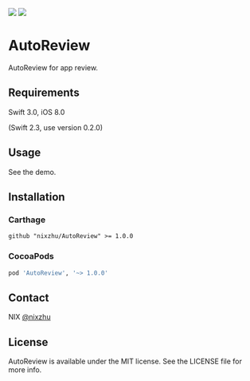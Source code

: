 <p>
<a href="http://cocoadocs.org/docsets/AutoReview"><img src="https://img.shields.io/cocoapods/v/AutoReview.svg?style=flat"></a>
<a href="https://github.com/Carthage/Carthage/"><img src="https://img.shields.io/badge/Carthage-compatible-4BC51D.svg?style=flat"></a>
</p>

# AutoReview

AutoReview for app review.

## Requirements

Swift 3.0, iOS 8.0

(Swift 2.3, use version 0.2.0)

## Usage

See the demo.

## Installation

### Carthage

```ogdl
github "nixzhu/AutoReview" >= 1.0.0
```

### CocoaPods

```ruby
pod 'AutoReview', '~> 1.0.0'
```

## Contact

NIX [@nixzhu](https://twitter.com/nixzhu)

## License

AutoReview is available under the MIT license. See the LICENSE file for more info.

